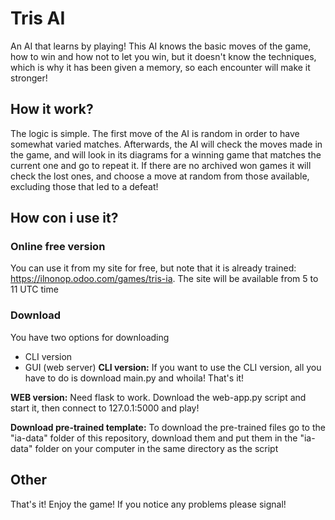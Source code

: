 
# Tris AI

An AI that learns by playing! This AI knows the basic moves of the game, how to win and how not to let you win, but it doesn't know the techniques, which is why it has been given a memory, so each encounter will make it stronger!

## How it work?
The logic is simple. The first move of the AI is random in order to have somewhat varied matches. Afterwards, the AI will check the moves made in the game, and will look in its diagrams for a winning game that matches the current one and go to repeat it. If there are no archived won games it will check the lost ones, and choose a move at random from those available, excluding those that led to a defeat!

## How con i use it?
### Online free version
You can use it from my site for free, but note that it is already trained: https://ilnonop.odoo.com/games/tris-ia. The site will be available from 5 to 11 UTC time

### Download
You have two options for downloading
- CLI version
- GUI (web server)
**CLI version:** If you want to use the CLI version, all you have to do is download main.py and whoila! That's it!

**WEB version:** Need flask to work. Download the web-app.py script and start it, then connect to 127.0.1:5000 and play!

**Download pre-trained template:** To download the pre-trained files go to the "ia-data" folder of this repository, download them and put them in the "ia-data" folder on your computer in the same directory as the script

## Other
That's it! Enjoy the game! If you notice any problems please signal!

